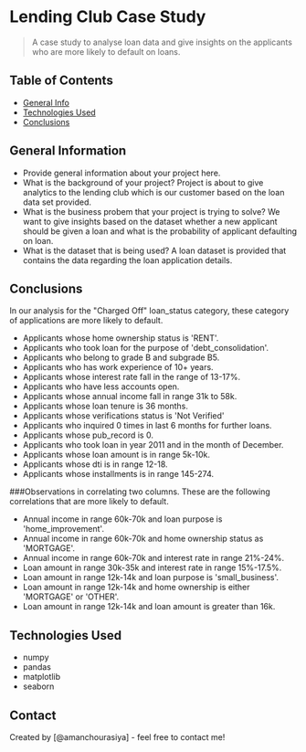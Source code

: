 # Lending Club Case Study
> A case study to analyse loan data and give insights on the applicants who are more likely to default on loans.


## Table of Contents
* [General Info](#general-information)
* [Technologies Used](#technologies-used)
* [Conclusions](#conclusions)

<!-- You can include any other section that is pertinent to your problem -->

## General Information
- Provide general information about your project here.
- What is the background of your project?
Project is about to give analytics to the lending club which is our customer based on the loan data set provided.
- What is the business probem that your project is trying to solve?
We want to give insights based on the dataset whether a new applicant should be given a loan and what is the probability of applicant defaulting on loan.
- What is the dataset that is being used?
A loan dataset is provided that contains the data regarding the loan application details.

<!-- You don't have to answer all the questions - just the ones relevant to your project. -->

## Conclusions
In our analysis for the "Charged Off" loan_status category, these category of applications are more likely to default.

<ul>
<li>Applicants whose home ownership status is 'RENT'.</li>
<li>Applicants who took loan for the purpose of 'debt_consolidation'.</li>
<li>Applicants who belong to grade B and subgrade B5.</li>
<li>Applicants who has work experience of 10+ years.</li>
<li>Applicants whose interest rate fall in the range of 13-17%.</li>
<li>Applicants who have less accounts open.</li>
<li>Applicants whose annual income fall in range 31k to 58k.</li>
<li>Applicants whose loan tenure is 36 months.</li>
<li>Applicants whose verifications status is 'Not Verified'</li>
<li>Applicants who inquired 0 times in last 6 months for further loans.</li>
<li>Applicants whose pub_record is 0.</li>
<li>Applicants who took loan in year 2011 and in the month of December.</li>
<li>Applicants whose loan amount is in range 5k-10k.</li>
<li>Applicants whose dti is in range 12-18.</li>
<li>Applicants whose installments is in range 145-274.</li>
</ul>

###Observations in correlating two columns.
These are the following correlations that are more likely to default.

<ul>
<li>Annual income in range 60k-70k and loan purpose is 'home_improvement'.</li>
<li>Annual income in range 60k-70k and home ownership status as 'MORTGAGE'.</li>
<li>Annual income in range 60k-70k and interest rate in range 21%-24%.</li>
<li>Loan amount in range 30k-35k and interest rate in range 15%-17.5%.</li>
<li>Loan amount in range 12k-14k and loan purpose is 'small_business'.</li>
<li>Loan amount in range 12k-14k and home ownership is either 'MORTGAGE' or 'OTHER'.</li>
<li>Loan amount in range 12k-14k and loan amount is greater than 16k.</li>
</ul>


<!-- You don't have to answer all the questions - just the ones relevant to your project. -->


## Technologies Used
- numpy
- pandas
- matplotlib
- seaborn

<!-- As the libraries versions keep on changing, it is recommended to mention the version of library used in this project -->


## Contact
Created by [@amanchourasiya] - feel free to contact me!


<!-- Optional -->
<!-- ## License -->
<!-- This project is open source and available under the [... License](). -->

<!-- You don't have to include all sections - just the one's relevant to your project -->
